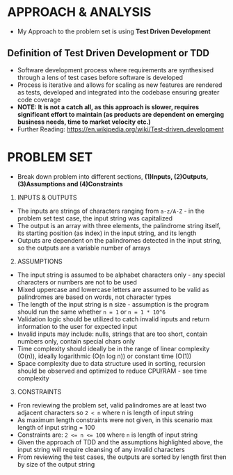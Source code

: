 # APPROACH & ANALYSIS


- My Approach to the problem set is using **Test Driven Development**

Definition of Test Driven Development or TDD
--------------------------------------------
- Software development process where requirements are synthesised through a lens of test cases before software is developed
- Process is iterative and allows for scaling as new features are rendered as tests, developed and integrated into the codebase ensuring greater code coverage
- **NOTE: It is not a catch all, as this approach is slower, requires significant effort to maintain (as products are dependent on emerging business needs, time to market velocity etc.)**
- Further Reading: https://en.wikipedia.org/wiki/Test-driven_development


# PROBLEM SET

- Break down problem into different sections, **(1)Inputs, (2)Outputs, (3)Assumptions and (4)Constraints**

1. INPUTS & OUTPUTS
- The inputs are strings of characters ranging from `a-z/A-Z` - in the problem set test case, the input string was capitalized
- The output is an array with three elements, the palindrome string itself, its starting position (as index) in the input string, and its length
- Outputs are dependent on the palindromes detected in the input string, so the outputs are a variable number of arrays



2. ASSUMPTIONS
- The input string is assumed to be alphabet characters only - any special characters or numbers are not to be used
- Mixed uppercase and lowercase letters are assumed to be valid as palindromes are based on words, not character types
- The length of the input string is n size - assumption is the program should run the same whether `n = 1` or `n = 1 * 10^6`
- Validation logic should be utilized to catch invalid inputs and return information to the user for expected input
- Invalid inputs may include: nulls, strings that are too short, contain numbers only, contain special chars only
- Time complexity should ideally be in the range of linear complexity (O(n)), ideally logarithmic (O(n log n)) or constant time (O(1))
- Space complexity due to data structure used in sorting, recursion should be observed and optimized to reduce CPU/RAM - see time complexity



3. CONSTRAINTS
- Fron reviewing the problem set, valid palindromes are at least two adjacent characters so `2 < n` where n is length of input string
- As maximum length constraints were not given, in this scenario max length of input string = 100
- Constraints are: `2 <= n <= 100` where `n` is length of input string
- Given the approach of TDD and the assumptions highlighted above, the input string will require cleansing of any invalid characters  
- From reviewing the test cases, the outputs are sorted by length first then by size of the output string
